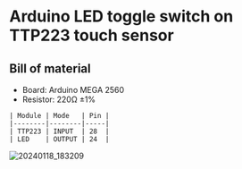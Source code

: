 # Arduino LED toggle switch on TTP223 touch sensor

## Bill of material
- Board: Arduino MEGA 2560  
- Resistor: 220Ω ±1%
```
| Module | Mode   | Pin |
|--------|--------|-----|
| TTP223 | INPUT  | 28  |
| LED    | OUTPUT | 24  |
```

![20240118_183209](https://github.com/psech/ard-ttp223-toggle-switch/assets/4928981/d92bd905-658b-4b67-96d8-cb92c15e9de8)
